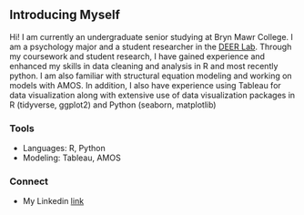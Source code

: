 ## Introducing Myself

Hi! I am currently an undergraduate senior studying at Bryn Mawr College. I am a psychology major and a student researcher in the [DEER Lab](https://www.brynmawrdeerlab.org/). Through my coursework and student research, I have gained experience and enhanced my skills in data cleaning and analysis in R and most recently python. I am also familiar with structural equation modeling and working on models with AMOS. In addition, I also have experience using Tableau for data visualization along with extensive use of data visualization packages in R (tidyverse, ggplot2) and Python (seaborn, matplotlib) 

### Tools
- Languages: R, Python
- Modeling: Tableau, AMOS

### Connect
- My Linkedin [link](https://www.linkedin.com/in/grace-foresman-34b36921a)


